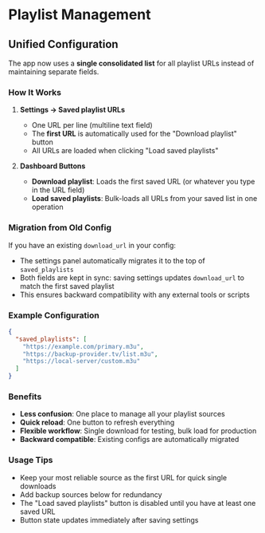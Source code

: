 # Playlist Management

## Unified Configuration

The app now uses a **single consolidated list** for all playlist URLs instead of maintaining separate fields.

### How It Works

1. **Settings → Saved playlist URLs**
   - One URL per line (multiline text field)
   - The **first URL** is automatically used for the "Download playlist" button
   - All URLs are loaded when clicking "Load saved playlists"

2. **Dashboard Buttons**
   - **Download playlist**: Loads the first saved URL (or whatever you type in the URL field)
   - **Load saved playlists**: Bulk-loads all URLs from your saved list in one operation

### Migration from Old Config

If you have an existing `download_url` in your config:
- The settings panel automatically migrates it to the top of `saved_playlists`
- Both fields are kept in sync: saving settings updates `download_url` to match the first saved playlist
- This ensures backward compatibility with any external tools or scripts

### Example Configuration

```json
{
  "saved_playlists": [
    "https://example.com/primary.m3u",
    "https://backup-provider.tv/list.m3u",
    "https://local-server/custom.m3u"
  ]
}
```

### Benefits

- **Less confusion**: One place to manage all your playlist sources
- **Quick reload**: One button to refresh everything
- **Flexible workflow**: Single download for testing, bulk load for production
- **Backward compatible**: Existing configs are automatically migrated

### Usage Tips

- Keep your most reliable source as the first URL for quick single downloads
- Add backup sources below for redundancy
- The "Load saved playlists" button is disabled until you have at least one saved URL
- Button state updates immediately after saving settings
